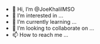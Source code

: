 - 👋 Hi, I’m @JoeKhalilMSO
- 👀 I’m interested in ...
- 🌱 I’m currently learning ...
- 💞️ I’m looking to collaborate on ...
- 📫 How to reach me ...

<!---
JoeKhalilMSO/JoeKhalilMSO is a ✨ special ✨ repository because its `README.md` (this file) appears on your GitHub profile.
You can click the Preview link to take a look at your changes.
--->
